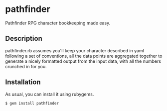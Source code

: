 pathfinder
====

Pathfinder RPG character bookkeeping made easy.

Description
-----------

pathfinder.rb assumes you'll keep your character described in yaml following a set of conventions, all the data points are
      aggregated together to generate a nicely formatted output from the input data, with all the numbers crunched in for you.

## Installation

As usual, you can install it using rubygems.

```
$ gem install pathfinder
```
